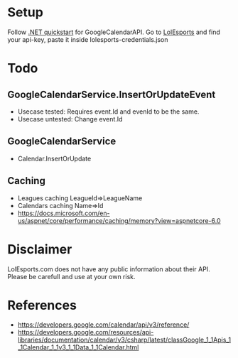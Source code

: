 ﻿# Setup
Follow [.NET quickstart](https://developers.google.com/calendar/api/quickstart/dotnet#step_2_set_up_the_sample) for GoogleCalendarAPI.
Go to [LolEsports](https://lolesports.com/) and find your api-key, paste it inside lolesports-credentials.json

# Todo
## GoogleCalendarService.InsertOrUpdateEvent
- Usecase tested: Requires event.Id and evenId to be the same.
- Usecase untested: Change event.Id
## GoogleCalendarService
- Calendar.InsertOrUpdate

## Caching
- Leagues caching LeagueId=>LeagueName
- Calendars caching Name=>Id
- https://docs.microsoft.com/en-us/aspnet/core/performance/caching/memory?view=aspnetcore-6.0

# Disclaimer
LolEsports.com does not have any public information about their API.
Please be carefull and use at your own risk.

# References
- https://developers.google.com/calendar/api/v3/reference/
- https://developers.google.com/resources/api-libraries/documentation/calendar/v3/csharp/latest/classGoogle_1_1Apis_1_1Calendar_1_1v3_1_1Data_1_1Calendar.html